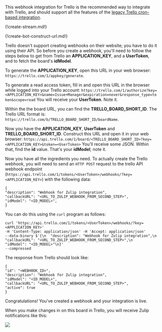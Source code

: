 This webhook integration for Trello is the recommended way to
integrate with Trello, and should support all the features of
the [legacy Trello cron-based integration](#trello-plugin).

{!create-stream.md!}

{!create-bot-construct-url.md!}

Trello doesn't support creating webhooks on their website; you
have to do it using their API.  So before you create a webhook,
you'll need to follow the steps below to get from Trello
an **APPLICATION_KEY**, and a **UserToken**, and to fetch
the board's **idModel**.

To generate the **APPLICATION_KEY**, open this URL in your web browser:
`https://trello.com/1/appkey/generate`.

To generate a read access token, fill in and open this URL in the browser while logged into your Trello account:
`https://trello.com/1/authorize?key=<APPLICATION_KEY>&name=Issue+Manager&expiration=never&response_type=token&scope=read`
You will receive your **UserToken**. Note it.

Within the the board URL, you can find the **TRELLO_BOARD_SHORT_ID**.
The Trello URL format is:
`https://trello.com/b/TRELLO_BOARD_SHORT_ID/boardName`.

Now you have the **APPLICATION_KEY**, **UserToken** and **TRELLO_BOARD_SHORT_ID**.
Construct this URL and open it in your web browser:
`https://api.trello.com/1/board/<TRELLO_BOARD_SHORT_ID>?key=<APPLICATION_KEY>&token=<UserToken>`
You'll receive some JSON. Within that, find the **id** value. That's your **idModel**; note it.

Now you have all the ingredients you need.  To actually create the
Trello webhook, you will need to send an `HTTP POST`
request to the trello API webhook endpoint
(`https://api.trello.com/1/tokens/<UserToken>/webhooks/?key=<APPLICATION_KEY>`)
with the following data:

```
{
"description": "Webhook for Zulip integration",
"callbackURL": "<URL_TO_ZULIP_WEBHOOK_FROM_SECOND_STEP>",
"idModel": "<ID_MODEL>",
}
```

You can do this using the `curl` program as follows:
```
curl 'https://api.trello.com/1/tokens/<UserToken>/webhooks/?key=<APPLICATION_KEY>'
-H 'Content-Type: application/json' -H 'Accept: application/json'
--data-binary $'{\n  "description": "Webhook for Zulip integration",\n  "callbackURL": "<URL_TO_ZULIP_WEBHOOK_FROM_SECOND_STEP>",\n  "idModel": "<ID_MODEL>"\n}'
--compressed
```

The response from Trello should look like:

```
{
"id": "<WEBHOOK_ID>",
"description": "Webhook for Zulip integration",
"idModel": "<ID_MODEL>",
"callbackURL": "<URL_TO_ZULIP_WEBHOOK_FROM_SECOND_STEP>",
"active": true
}
```

Congratulations! You've created a webhook and your integration is live.


When you make changes in on this board in Trello, you will
receive Zulip notifications like this:

![](/static/images/integrations/trello/001.png)
